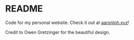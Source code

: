 # README

Code for my personal website. Check it out at [aaronloh.xyz](https://aaronloh.xyz)!

Credit to Owen Gretzinger for the beautiful design.

